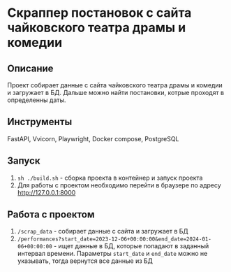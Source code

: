 # Скраппер постановок с сайта чайковского театра драмы и комедии

## Описание
Проект собирает данные с сайта чайковского театра драмы и комедии и загружает в БД. Дальше можно найти постановки, котрые проходят в определенны даты. 

## Инструменты
FastAPI, Vvicorn, Playwright, Docker compose, PostgreSQL

## Запуск
1. `sh ./build.sh` - сборка проекта в контейнер и запуск проекта
2. Для работы с проектом необходимо перейти в браузере по адресу http://127.0.0.1:8000

## Работа с проектом
1. `/scrap_data` - собирает данные с сайта и загружает в БД
2. `/performances?start_date=2023-12-06+00:00:00&end_date=2024-01-06+00:00:00` - ищет данные в БД, которые попадают в заданный интервал времени. Параметры `start_date` и `end_date` можно не указывать, тогда вернутся все данные из БД 
